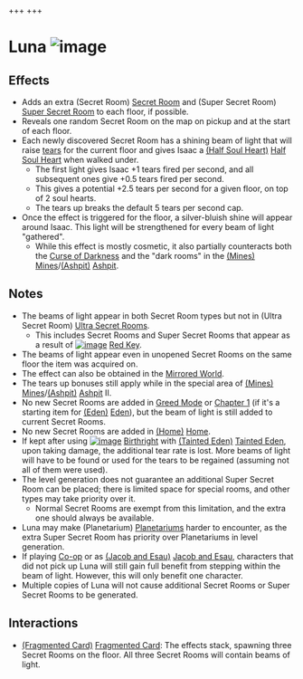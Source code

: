 +++
+++

 # Luna ![image](/image/Luna.png) 

Effects
---------


* Adds an extra (Secret Room) [Secret Room](/wiki/Secret_Room "Secret Room") and (Super Secret Room) [Super Secret Room](/wiki/Super_Secret_Room "Super Secret Room") to each floor, if possible.
* Reveals one random Secret Room on the map on pickup and at the start of each floor.
* Each newly discovered Secret Room has a shining beam of light that will raise [tears](/wiki/Tears "Tears") for the current floor and gives Isaac a [(Half Soul Heart)](/wiki/Half_Soul_Heart "Half Soul Heart") [Half Soul Heart](/wiki/Half_Soul_Heart "Half Soul Heart") when walked under.
	+ The first light gives Isaac +1 tears fired per second, and all subsequent ones give +0.5 tears fired per second.
	+ This gives a potential +2.5 tears per second for a given floor, on top of 2 soul hearts.
	+ The tears up breaks the default 5 tears per second cap.
* Once the effect is triggered for the floor, a silver-bluish shine will appear around Isaac. This light will be strengthened for every beam of light "gathered".
	+ While this effect is mostly cosmetic, it also partially counteracts both the [Curse of Darkness](/wiki/Curses "Curses") and the "dark rooms" in the [(Mines)](/wiki/Mines "Mines") [Mines](/wiki/Mines "Mines")/[(Ashpit)](/wiki/Ashpit "Ashpit") [Ashpit](/wiki/Ashpit "Ashpit").


Notes
-------


* The beams of light appear in both Secret Room types but not in (Ultra Secret Room) [Ultra Secret Rooms](/wiki/Ultra_Secret_Room "Ultra Secret Room").
	+ This includes Secret Rooms and Super Secret Rooms that appear as a result of [![image](/image/Red_Key.png)](/wiki/Red_Key "Red Key") [Red Key](/wiki/Red_Key "Red Key").
* The beams of light appear even in unopened Secret Rooms on the same floor the item was acquired on.
* The effect can also be obtained in the [Mirrored World](/wiki/Mirrored_World "Mirrored World").
* The tears up bonuses still apply while in the special area of [(Mines)](/wiki/Mines "Mines") [Mines](/wiki/Mines "Mines")/[(Ashpit)](/wiki/Ashpit "Ashpit") [Ashpit](/wiki/Ashpit "Ashpit") II.
* No new Secret Rooms are added in [Greed Mode](/wiki/Greed_Mode "Greed Mode") or [Chapter 1](/wiki/Chapters#Chapter_1 "Chapters") (if it's a starting item for  [(Eden)](/wiki/Eden "Eden") [Eden](/wiki/Eden "Eden")), but the beam of light is still added to current Secret Rooms.
* No new Secret Rooms are added in [(Home)](/wiki/Home "Home") [Home](/wiki/Home "Home").
* If kept after using [![image](/image/Birthright.png)](/wiki/Birthright "Birthright") [Birthright](/wiki/Birthright "Birthright") with  [(Tainted Eden)](/wiki/Tainted_Eden "Tainted Eden") [Tainted Eden](/wiki/Tainted_Eden "Tainted Eden"), upon taking damage, the additional tear rate is lost. More beams of light will have to be found or used for the tears to be regained (assuming not all of them were used).
* The level generation does not guarantee an additional Super Secret Room can be placed; there is limited space for special rooms, and other types may take priority over it.
	+ Normal Secret Rooms are exempt from this limitation, and the extra one should always be available.
* Luna may make (Planetarium) [Planetariums](/wiki/Planetarium "Planetarium") harder to encounter, as the extra Super Secret Room has priority over Planetariums in level generation.
* If playing [Co-op](/wiki/Co-op "Co-op") or as  [(Jacob and Esau)](/wiki/Jacob_and_Esau "Jacob and Esau") [Jacob and Esau](/wiki/Jacob_and_Esau "Jacob and Esau"), characters that did not pick up Luna will still gain full benefit from stepping within the beam of light. However, this will only benefit one character.
* Multiple copies of Luna will not cause additional Secret Rooms or Super Secret Rooms to be generated.


Interactions
--------------


* [(Fragmented Card)](/wiki/Fragmented_Card "Fragmented Card") [Fragmented Card](/wiki/Fragmented_Card "Fragmented Card"): The effects stack, spawning three Secret Rooms on the floor. All three Secret Rooms will contain beams of light.



